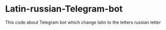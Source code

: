 # Latin-russian-Telegram-bot
This code about Telegram bot which change latin to the letters russian letter 
